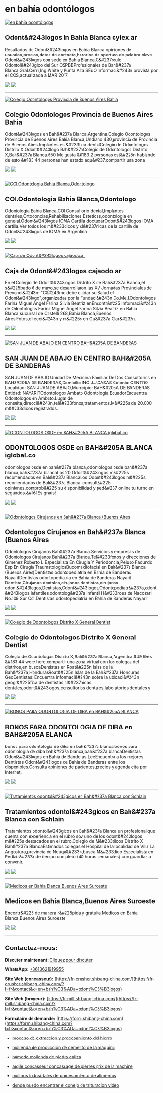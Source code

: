 # en bahía odontólogos

<a href="https://swt.shibang-china.com/?l=fr&img&k=en+bah%C3%ADa+odont%C3%B3logos" target="_blank">![en bahía odontólogos](http://static.shibang-china.com/all-800x300/266.jpg)</a>

## Odont&#243logos in Bahia Blanca cylex.ar
Resultados de Odont&#243logos en Bahia Blanca opiniones de usuarios,precios,datos de contacto,horarios de apertura de palabra clave Odont&#243logos con sede en Bahia Blanca.C&#237rculo Odontol&#243gico del Sur OSPBBProfesionales de Bah&#237a Blanca,Gral.Cerri,Ing.White y Punta Alta SEuO Informaci&#243n provista por el COS,actualizada a MAR 2017


<a href="https://whatsapp.shibangsoft.com/WhatsApp.php" target="_blank" title="WhatsApp">![](http://static.shibang-china.com/icon/whatsapp.png)</a> <a href="https://swt.shibang-china.com/?l=fr&icon&k=en+bah%C3%ADa+odont%C3%B3logos" target="_blank">![](http://static.shibang-china.com/icon/chat-fr.png)</a>

---

<a href="https://swt.shibang-china.com/?l=fr&img&k=en+bah%C3%ADa+odont%C3%B3logos" target="_blank">![Colegio Odontologos Provincia de Buenos Aires Bahia](http://static.shibang-china.com/all-800x300/240.jpg)</a>

## Colegio Odontologos Provincia de Buenos Aires Bahia
Odont&#243logos en Bah&#237a Blanca,Argentina.Colegio Odontologos Provincia de Buenos Aires Bahia Blanca,Undiano 430,provincia de Provincia de Buenos Aires.Implantes,est&#233tica dentalColegio de Odontologos Distrito X Odont&#243logo Bah&#237aColegio de Odontologos Distrito X,Bah&#237a Blanca.650 Me gusta &#183 2 personas est&#225n hablando de esto &#183 44 personas han estado aqu&#237.compartir una zona


<a href="https://whatsapp.shibangsoft.com/WhatsApp.php" target="_blank" title="WhatsApp">![](http://static.shibang-china.com/icon/whatsapp.png)</a> <a href="https://swt.shibang-china.com/?l=fr&icon&k=en+bah%C3%ADa+odont%C3%B3logos" target="_blank">![](http://static.shibang-china.com/icon/chat-fr.png)</a>

---

<a href="https://swt.shibang-china.com/?l=fr&img&k=en+bah%C3%ADa+odont%C3%B3logos" target="_blank">![COI.Odontologia Bahia Blanca,Odontologo](http://static.shibang-china.com/all-800x300/827.jpg)</a>

## COI.Odontologia Bahia Blanca,Odontologo
Odontologia Bahia Blanca,COI Consultorio dental,Implantes dentales,Ortodoncias,Rehabilitaciones Esteticas,odontologia en general.Odont&#243logos IOMA Cartilla doctuoarOdont&#243logos IOMA cartilla.Ver todos los m&#233dicos y cl&#237nicas de la cartilla de Odont&#243logos de IOMA en Argentina


<a href="https://whatsapp.shibangsoft.com/WhatsApp.php" target="_blank" title="WhatsApp">![](http://static.shibang-china.com/icon/whatsapp.png)</a> <a href="https://swt.shibang-china.com/?l=fr&icon&k=en+bah%C3%ADa+odont%C3%B3logos" target="_blank">![](http://static.shibang-china.com/icon/chat-fr.png)</a>

---

<a href="https://swt.shibang-china.com/?l=fr&img&k=en+bah%C3%ADa+odont%C3%B3logos" target="_blank">![Caja de Odont&#243logos cajaodo.ar](http://static.shibang-china.com/all-800x300/32.jpg)</a>

## Caja de Odont&#243logos cajaodo.ar
En el Colegio de Odont&#243logos Distrito X de Bah&#237a Blanca,el s&#225bado 6 de mayo,se desarrollaron las XV Jornadas Provinciales de Prevenci&#243n: "C&#243mo debe cuidar su Salud el Odont&#243logo",organizadas por la Fundaci&#243n Co.Me.I.Odontologos Farina Miguel Angel Farina Silvia Beatriz enEncontr&#225 informaci&#243n de Odontologos Farina Miguel Angel Farina Silvia Beatriz en Bahia Blanca,sucursal de Castelli 268,Bahia Blanca,Buenos Aires.Fotos,direcci&#243n y m&#225s en Gu&#237a Clar&#237n.


<a href="https://whatsapp.shibangsoft.com/WhatsApp.php" target="_blank" title="WhatsApp">![](http://static.shibang-china.com/icon/whatsapp.png)</a> <a href="https://swt.shibang-china.com/?l=fr&icon&k=en+bah%C3%ADa+odont%C3%B3logos" target="_blank">![](http://static.shibang-china.com/icon/chat-fr.png)</a>

---

<a href="https://swt.shibang-china.com/?l=fr&img&k=en+bah%C3%ADa+odont%C3%B3logos" target="_blank">![SAN JUAN DE ABAJO EN CENTRO BAH&#205A DE BANDERAS](http://static.shibang-china.com/all-800x300/1285.jpg)</a>

## SAN JUAN DE ABAJO EN CENTRO BAH&#205A DE BANDERAS
SAN JUAN DE ABAJO Unidad De Medicina Familiar De Dos Consultorios en BAH&#205A DE BANDERAS,Domicilio:ING.J.J.CASAS Colonia: CENTRO Localidad: SAN JUAN DE ABAJO,Municipio: BAH&#205A DE BANDERAS Entidad: NAYARITOdontologos Ambato Odontologia EcuadorEncuentra Odontologos en Ambato.Lugar de consulta,direcci&#243n,tel&#233fonos,tratamientos.M&#225s de 20.000 m&#233dicos registrados.


<a href="https://whatsapp.shibangsoft.com/WhatsApp.php" target="_blank" title="WhatsApp">![](http://static.shibang-china.com/icon/whatsapp.png)</a> <a href="https://swt.shibang-china.com/?l=fr&icon&k=en+bah%C3%ADa+odont%C3%B3logos" target="_blank">![](http://static.shibang-china.com/icon/chat-fr.png)</a>

---

<a href="https://swt.shibang-china.com/?l=fr&img&k=en+bah%C3%ADa+odont%C3%B3logos" target="_blank">![ODONTOLOGOS OSDE en BAH&#205A BLANCA iglobal.co](http://static.shibang-china.com/all-800x300/697.jpg)</a>

## ODONTOLOGOS OSDE en BAH&#205A BLANCA iglobal.co
odontologos osde en bah&#237a blanca,odontologos osde bah&#237a blanca,bah&#237a blancaLos 20 Odont&#243logos m&#225s recomendados en Bah&#237a BlancaLos Odont&#243logos m&#225s recomendados de Bah&#237a Blanca: consult&#225 opiniones,comprob&#225 su disponibilidad y ped&#237 online tu turno en segundos.&#161Es gratis!


<a href="https://whatsapp.shibangsoft.com/WhatsApp.php" target="_blank" title="WhatsApp">![](http://static.shibang-china.com/icon/whatsapp.png)</a> <a href="https://swt.shibang-china.com/?l=fr&icon&k=en+bah%C3%ADa+odont%C3%B3logos" target="_blank">![](http://static.shibang-china.com/icon/chat-fr.png)</a>

---

<a href="https://swt.shibang-china.com/?l=fr&img&k=en+bah%C3%ADa+odont%C3%B3logos" target="_blank">![Odontologos Cirujanos en Bah&#237a Blanca (Buenos Aires](http://static.shibang-china.com/all-800x300/777.jpg)</a>

## Odontologos Cirujanos en Bah&#237a Blanca (Buenos Aires
Odontologos Cirujanos Bah&#237a Blanca.Servicios y empresas de Odontologos Cirujanos Bah&#237a Blanca.Tel&#233fonos y direcciones de Gimenez Roberto L Especialista En Cirugia Y Periodoncia,Peluso Facundo Esp En Cirugia TraumatologicaBucomaxilofacial en Bah&#237a Blanca (Buenos Aires)Dentistas odontopediatria en Bahia de Banderas NayaritDentistas odontopediatria en Bahia de Banderas Nayarit Dentista,Cirujanos dentales,cirujanos dentistas,cirujanos odont&#243logos,Dentistas,Odont&#243logos,Odontopediatr&#237a,odont&#243logos infantiles,odontolog&#237a infantil H&#233roes de Nacozari No.109 Sur Col.Dentistas odontopediatria en Bahia de Banderas Nayarit


<a href="https://whatsapp.shibangsoft.com/WhatsApp.php" target="_blank" title="WhatsApp">![](http://static.shibang-china.com/icon/whatsapp.png)</a> <a href="https://swt.shibang-china.com/?l=fr&icon&k=en+bah%C3%ADa+odont%C3%B3logos" target="_blank">![](http://static.shibang-china.com/icon/chat-fr.png)</a>

---

<a href="https://swt.shibang-china.com/?l=fr&img&k=en+bah%C3%ADa+odont%C3%B3logos" target="_blank">![Colegio de Odontologos Distrito X General Dentist](http://static.shibang-china.com/all-800x300/1467.jpg)</a>

## Colegio de Odontologos Distrito X General Dentist
Colegio de Odontologos Distrito X,Bah&#237a Blanca,Argentina.649 likes &#183 44 were here.compartir una zona virtual con los colegas del distritos,en buscaDentistas en Roat&#225n Islas de la Bah&#237a,HondurasRoat&#225n Islas de la Bah&#237a,Honduras GeoDentistas: Encuentra informaci&#243n sobre la ubicaci&#243n geogr&#225fica de dentistas,cl&#237nicas dentales,odont&#243logos,consultorios dentales,laboratorios dentales y


<a href="https://whatsapp.shibangsoft.com/WhatsApp.php" target="_blank" title="WhatsApp">![](http://static.shibang-china.com/icon/whatsapp.png)</a> <a href="https://swt.shibang-china.com/?l=fr&icon&k=en+bah%C3%ADa+odont%C3%B3logos" target="_blank">![](http://static.shibang-china.com/icon/chat-fr.png)</a>

---

<a href="https://swt.shibang-china.com/?l=fr&img&k=en+bah%C3%ADa+odont%C3%B3logos" target="_blank">![BONOS PARA ODONTOLOGIA DE DIBA en BAH&#205A BLANCA](http://static.shibang-china.com/all-800x300/959.jpg)</a>

## BONOS PARA ODONTOLOGIA DE DIBA en BAH&#205A BLANCA
bonos para odontologia de diba en bah&#237a blanca,bonos para odontologia de diba bah&#237a blanca,bah&#237a blancaDentistas Odont&#243logos en Bahia de Banderas LeeEncuentra a los mejores Dentistas Odont&#243logos de Bahia de Banderas entre los disponibles.Consulta opiniones de pacientes,precios y agenda cita por Internet.


<a href="https://whatsapp.shibangsoft.com/WhatsApp.php" target="_blank" title="WhatsApp">![](http://static.shibang-china.com/icon/whatsapp.png)</a> <a href="https://swt.shibang-china.com/?l=fr&icon&k=en+bah%C3%ADa+odont%C3%B3logos" target="_blank">![](http://static.shibang-china.com/icon/chat-fr.png)</a>

---

<a href="https://swt.shibang-china.com/?l=fr&img&k=en+bah%C3%ADa+odont%C3%B3logos" target="_blank">![Tratamientos odontol&#243gicos en Bah&#237a Blanca con Schlain](http://static.shibang-china.com/all-800x300/477.jpg)</a>

## Tratamientos odontol&#243gicos en Bah&#237a Blanca con Schlain
Tratamientos odontol&#243gicos en Bah&#237a Blanca un profesional que cuenta con experiencia en el rubro soy uno de los odont&#243logos m&#225s destacados en el rubro.Colegio de M&#233dicos Distrito X Bah&#237a BlancaEstimados colegas,el Hospital de la localidad de Villa La Angostura,provincia de Neuqu&#233n,busca M&#233dico Especialista en Pediatr&#237a de tiempo completo (40 horas semanales) con guardias a convenir.


<a href="https://whatsapp.shibangsoft.com/WhatsApp.php" target="_blank" title="WhatsApp">![](http://static.shibang-china.com/icon/whatsapp.png)</a> <a href="https://swt.shibang-china.com/?l=fr&icon&k=en+bah%C3%ADa+odont%C3%B3logos" target="_blank">![](http://static.shibang-china.com/icon/chat-fr.png)</a>

---

<a href="https://swt.shibang-china.com/?l=fr&img&k=en+bah%C3%ADa+odont%C3%B3logos" target="_blank">![Medicos en Bahia Blanca,Buenos Aires Suroeste](http://static.shibang-china.com/all-800x300/331.jpg)</a>

## Medicos en Bahia Blanca,Buenos Aires Suroeste
Encontr&#225 de manera r&#225pida y gratuita Medicos en Bahia Blanca,Buenos Aires Suroeste

<a href="https://whatsapp.shibangsoft.com/WhatsApp.php" target="_blank" title="WhatsApp">![](http://static.shibang-china.com/icon/whatsapp.png)</a> <a href="https://swt.shibang-china.com/?l=fr&icon&k=en+bah%C3%ADa+odont%C3%B3logos" target="_blank">![](http://static.shibang-china.com/icon/chat-fr.png)</a>

---
## Contactez-nous:

**Discuter maintenant:** [Cliquez pour discuter](https://swt.shibang-china.com?l=fr&contact&k=en+bah%C3%ADa+odont%C3%B3logos)

**WhatsApp:**  [+8613621919955](https://whatsapp.shibangsoft.com/WhatsApp.php)

**Site Web (concasseur):** [https://fr-crusher.shibang-china.com/](https://fr-crusher.shibang-china.com/?l=fr&contact&k=en+bah%C3%ADa+odont%C3%B3logos)

**Site Web (broyeur):** [https://fr-mill.shibang-china.com/](https://fr-mill.shibang-china.com/?l=fr&contact&k=en+bah%C3%ADa+odont%C3%B3logos)

**Formulaire de demande:** [https://form.shibang-china.com](https://form.shibang-china.com?l=fr&contact&k=en+bah%C3%ADa+odont%C3%B3logos)

* [proceso de extraccion y procesamiento del hierro](../62/proceso%20de%20extraccion%20y%20procesamiento%20del%20hierro.md)

* [molienda de producción de cemento de la máquina](../62/molienda%20de%20producci%C3%B3n%20de%20cemento%20de%20la%20m%C3%A1quina.md)

* [húmeda molienda de piedra caliza](../64/h%C3%BAmeda%20molienda%20de%20piedra%20caliza.md)

* [argile concasseur concassage de pierres prix de la machine](../65/argile%20concasseur%20concassage%20de%20pierres%20prix%20de%20la%20machine.md)

* [molinos industriales de procesamiento de alimentos](../62/molinos%20industriales%20de%20procesamiento%20de%20alimentos.md)

* [donde puedo encontrar el conejo de trituracion video](../62/donde%20puedo%20encontrar%20el%20conejo%20de%20trituracion%20video.md)